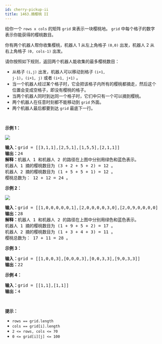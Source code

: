 ```yaml
---
id: cherry-pickup-ii
title: 1463.摘樱桃 II
---
```

给你一个 <code>rows x cols</code> 的矩阵 <code>grid</code> 来表示一块樱桃地。 <code>grid</code> 中每个格子的数字表示你能获得的樱桃数目。

你有两个机器人帮你收集樱桃，机器人 1 从左上角格子 <code>(0,0)</code> 出发，机器人 2 从右上角格子 <code>(0, cols-1)</code> 出发。

请你按照如下规则，返回两个机器人能收集的最多樱桃数目：


- 从格子 <code>(i,j)</code> 出发，机器人可以移动到格子 <code>(i+1, j-1)</code>，<code>(i+1, j)</code> 或者 <code>(i+1, j+1)</code> 。
- 当一个机器人经过某个格子时，它会把该格子内所有的樱桃都摘走，然后这个位置会变成空格子，即没有樱桃的格子。
- 当两个机器人同时到达同一个格子时，它们中只有一个可以摘到樱桃。
- 两个机器人在任意时刻都不能移动到 <code>grid</code> 外面。
- 两个机器人最后都要到达 <code>grid</code> 最底下一行。

 

**示例 1：**

**![](https://assets.leetcode-cn.com/aliyun-lc-upload/uploads/2020/05/30/sample_1_1802.png)**


<pre><strong>输入：</strong>grid = [[3,1,1],[2,5,1],[1,5,5],[2,1,1]]<br/><strong>输出：</strong>24<br/><strong>解释：</strong>机器人 1 和机器人 2 的路径在上图中分别用绿色和蓝色表示。<br/>机器人 1 摘的樱桃数目为 (3 + 2 + 5 + 2) = 12 。<br/>机器人 2 摘的樱桃数目为 (1 + 5 + 5 + 1) = 12 。<br/>樱桃总数为： 12 + 12 = 24 。<br/></pre>

**示例 2：**

**![](https://assets.leetcode-cn.com/aliyun-lc-upload/uploads/2020/05/30/sample_2_1802.png)**


<pre><strong>输入：</strong>grid = [[1,0,0,0,0,0,1],[2,0,0,0,0,3,0],[2,0,9,0,0,0,0],[0,3,0,5,4,0,0],[1,0,2,3,0,0,6]]<br/><strong>输出：</strong>28<br/><strong>解释：</strong>机器人 1 和机器人 2 的路径在上图中分别用绿色和蓝色表示。<br/>机器人 1 摘的樱桃数目为 (1 + 9 + 5 + 2) = 17 。<br/>机器人 2 摘的樱桃数目为 (1 + 3 + 4 + 3) = 11 。<br/>樱桃总数为： 17 + 11 = 28 。<br/></pre>

**示例 3：**


<pre><strong>输入：</strong>grid = [[1,0,0,3],[0,0,0,3],[0,0,3,3],[9,0,3,3]]<br/><strong>输出：</strong>22<br/></pre>

**示例 4：**


<pre><strong>输入：</strong>grid = [[1,1],[1,1]]<br/><strong>输出：</strong>4<br/></pre>

 

**提示：**


- <code>rows == grid.length</code>
- <code>cols == grid[i].length</code>
- <code>2 &lt;= rows, cols &lt;= 70</code>
- <code>0 &lt;= grid[i][j] &lt;= 100 </code>

